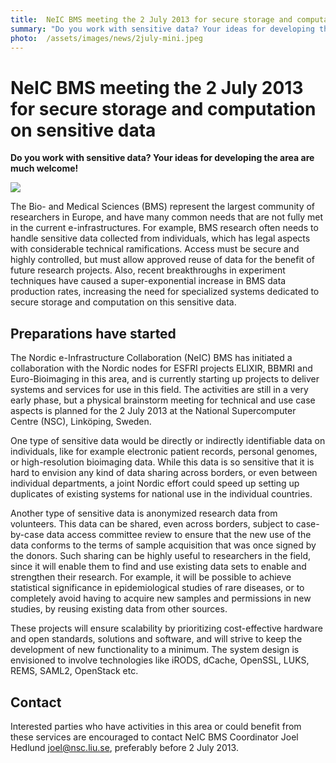 ```yaml
---
title:  NeIC BMS meeting the 2 July 2013 for secure storage and computation on sensitive data 
summary: "Do you work with sensitive data? Your ideas for developing the area are much welcome!"
photo:  /assets/images/news/2july-mini.jpeg
---
```


NeIC BMS meeting the 2 July 2013 for secure storage and computation on sensitive data
=====================================================================================

**Do you work with sensitive data? Your ideas for developing the area are much welcome!**

<a href="{% include baseurl %}/assets/images/news/2july.jpeg"> <img class="smallpic" src="{% include baseurl %}/assets/images/news/2july-mini.jpeg"> </a>

The Bio- and Medical Sciences (BMS) represent the largest community of researchers in Europe, and have many common needs that are not fully met in the current e-infrastructures. For example, BMS research often needs to handle sensitive data collected from individuals, which has legal aspects with considerable technical ramifications. Access must be secure and highly controlled, but must allow approved reuse of data for the benefit of future research projects. Also, recent breakthroughs in experiment techniques have caused a super-exponential increase in BMS data production rates, increasing the need for specialized systems dedicated to secure storage and computation on this sensitive data.

Preparations have started
-------------------------

The Nordic e-Infrastructure Collaboration (NeIC) BMS has initiated a collaboration with the Nordic nodes for ESFRI projects ELIXIR, BBMRI and Euro-Bioimaging in this area, and is currently starting up projects to deliver systems and services for use in this field. The activities are still in a very early phase, but a physical brainstorm meeting for technical and use case aspects is planned for the 2 July 2013 at the National Supercomputer Centre (NSC), Linköping, Sweden.

One type of sensitive data would be directly or indirectly identifiable data on individuals, like for example electronic patient records, personal genomes, or high-resolution bioimaging data. While this data is so sensitive that it is hard to envision any kind of data sharing across borders, or even between individual departments, a joint Nordic effort could speed up setting up duplicates of existing systems for national use in the individual countries.

Another type of sensitive data is anonymized research data from volunteers. This data can be shared, even across borders, subject to case-by-case data access committee review to ensure that the new use of the data conforms to the terms of sample acquisition that was once signed by the donors. Such sharing can be highly useful to researchers in the field, since it will enable them to find and use existing data sets to enable and strengthen their research. For example, it will be possible to achieve statistical significance in epidemiological studies of rare diseases, or to completely avoid having to acquire new samples and permissions in new studies, by reusing existing data from other sources.

These projects will ensure scalability by prioritizing cost-effective hardware and open standards, solutions and software, and will strive to keep the development of new functionality to a minimum. The system design is envisioned to involve technologies like iRODS, dCache, OpenSSL, LUKS, REMS, SAML2, OpenStack etc.

Contact
-------

Interested parties who have activities in this area or could benefit from these services are encouraged to contact NeIC BMS Coordinator Joel Hedlund <joel@nsc.liu.se>, preferably before 2 July 2013.
